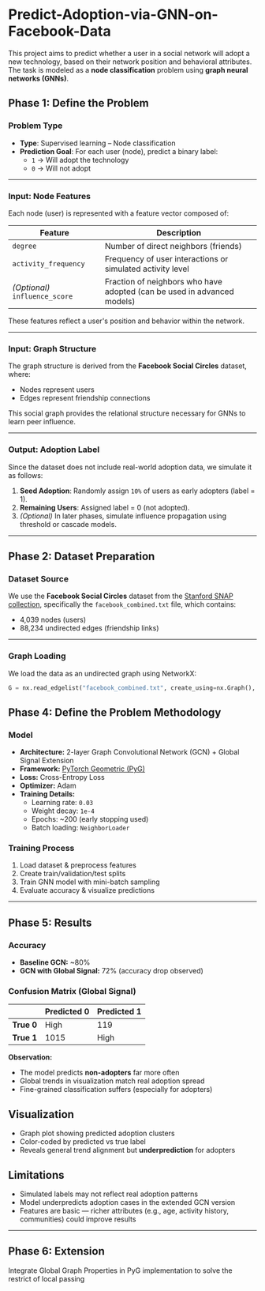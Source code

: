 # Predict-Adoption-via-GNN-on-Facebook-Data
This project aims to predict whether a user in a social network will adopt a new technology, based on their network position and behavioral attributes. The task is modeled as a **node classification** problem using **graph neural networks (GNNs)**.

## Phase 1: Define the Problem

### Problem Type
- **Type**: Supervised learning – Node classification
- **Prediction Goal**: For each user (node), predict a binary label:
  - `1` → Will adopt the technology
  - `0` → Will not adopt

---

### Input: Node Features
Each node (user) is represented with a feature vector composed of:

| Feature               | Description                                                                 |
|------------------------|-----------------------------------------------------------------------------|
| `degree`              | Number of direct neighbors (friends)                                        |
| `activity_frequency`  | Frequency of user interactions or simulated activity level                  |
| *(Optional)* `influence_score` | Fraction of neighbors who have adopted (can be used in advanced models)    |

These features reflect a user's position and behavior within the network.

---

### Input: Graph Structure
The graph structure is derived from the **Facebook Social Circles** dataset, where:
- Nodes represent users
- Edges represent friendship connections

This social graph provides the relational structure necessary for GNNs to learn peer influence.

---

### Output: Adoption Label
Since the dataset does not include real-world adoption data, we simulate it as follows:

1. **Seed Adoption**: Randomly assign `10%` of users as early adopters (label = 1).
2. **Remaining Users**: Assigned label = 0 (not adopted).
3. *(Optional)* In later phases, simulate influence propagation using threshold or cascade models.

---
## Phase 2: Dataset Preparation

### Dataset Source
We use the **Facebook Social Circles** dataset from the [Stanford SNAP collection](https://snap.stanford.edu/data/ego-Facebook.html), specifically the `facebook_combined.txt` file, which contains:
- 4,039 nodes (users)
- 88,234 undirected edges (friendship links)

---

### Graph Loading

We load the data as an undirected graph using NetworkX:

```python
G = nx.read_edgelist("facebook_combined.txt", create_using=nx.Graph(), nodetype=int)
```

## Phase 4: Define the Problem Methodology

### Model
- **Architecture:** 2-layer Graph Convolutional Network (GCN) + Global Signal Extension  
- **Framework:** [PyTorch Geometric (PyG)](https://pytorch-geometric.readthedocs.io/)  
- **Loss:** Cross-Entropy Loss  
- **Optimizer:** Adam  
- **Training Details:**  
  - Learning rate: `0.03`  
  - Weight decay: `1e-4`  
  - Epochs: ~200 (early stopping used)  
  - Batch loading: `NeighborLoader`

### Training Process
1. Load dataset & preprocess features  
2. Create train/validation/test splits  
3. Train GNN model with mini-batch sampling  
4. Evaluate accuracy & visualize predictions  

---

## Phase 5: Results

### Accuracy
- **Baseline GCN:** ~80%  
- **GCN with Global Signal:** 72% (accuracy drop observed)  

### Confusion Matrix (Global Signal)
|               | Predicted 0 | Predicted 1 |
|---------------|-------------|-------------|
| **True 0**    | High        | 119         |
| **True 1**    | 1015        | High        |

**Observation:**
- The model predicts **non-adopters** far more often  
- Global trends in visualization match real adoption spread  
- Fine-grained classification suffers (especially for adopters)  

## Visualization
- Graph plot showing predicted adoption clusters  
- Color-coded by predicted vs true label  
- Reveals general trend alignment but **underprediction** for adopters  

## Limitations
- Simulated labels may not reflect real adoption patterns  
- Model underpredicts adoption cases in the extended GCN version  
- Features are basic — richer attributes (e.g., age, activity history, communities) could improve results  

---

## Phase 6: Extension
Integrate Global Graph Properties in PyG implementation to solve the restrict of local passing

